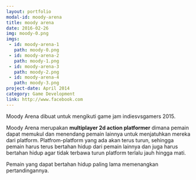 ```yaml
---
layout: portfolio
modal-id: moody-arena
title: moody arena
date: 2016-02-26
img: moody-0.png
imgs:
 - id: moody-arena-1
   path: moody-0.png
 - id: moody-arena-2
   path: moody-1.png
 - id: moody-arena-3
   path: moody-2.png
 - id: moody-arena-4
   path: moody-3.png
project-date: April 2014
category: Game Development
link: http://www.facebook.com
---
```

Moody Arena dibuat untuk mengikuti game jam indiesvsgamers 2015.

Moody Arena merupakan **multiplayer 2d action platformer** dimana pemain dapat memukul dan menendang pemain lainnya untuk menjatuhkan mereka dari platform. Platfrom-platform yang ada akan terus turun, sehingga pemain harus terus bertahan hidup dari pemain lainnya dan juga harus bertahan hidup agar tidak terbawa turun platform terlalu jauh hingga mati.

Pemain yang dapat bertahan hidup paling lama memenangkan pertandingannya.